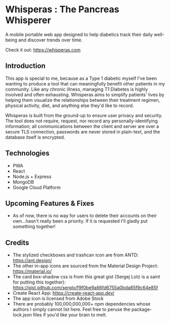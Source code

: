 # Whisperas : The Pancreas Whisperer
A mobile portable web app designed to help diabetics track their daily well-being and discover trends over time.

Check it out: https://whisperas.com

## Introduction
This app is special to me, because as a Type 1 diabetic myself I've been wanting to produce a tool that can meaningfully benefit other patients in my community. Like any chronic illness, managing T1 Diabetes is highly involved and often exhausting. Whisperas aims to simplify patients' lives by helping them visualize the relationships between their treatment regimen, physical activity, diet, and anything else they'd like to record.

Whisperas is built from the ground-up to ensure user privacy and security. The tool does not require, request, nor record any personally-identifying information; all communications between the client and server are over a secure TLS connection, passwords are never stored in plain-text, and the database itself is encrypted.

## Technologies
- PWA
- React
- Node.js + Express
- MongoDB
- Google Cloud Platform

## Upcoming Features & Fixes
- As of now, there is no way for users to delete their accounts on their own...hasn't really been a priority. If it is requested I'll gladly put something together!

## Credits
- The stylized checkboxes and trashcan icon are from ANTD:  https://ant.design/
- The other in-app icons are sourced from the Material Design Project:  https://material.io/
- The card box-shadow css is from this great gist (Sergej Lotz is a saint for putting this together):  https://gist.github.com/serglo/f9f0be9a66fd6755a0bda85f9c64e85f
- Create React App:  https://create-react-app.dev/
- The app icon is licensed from Adobe Stock
- There are probably 100,000,000,000+ npm dependencies whose authors I simply cannot list here. Feel free to peruse the package-lock.json files if you'd like your brain to melt.
